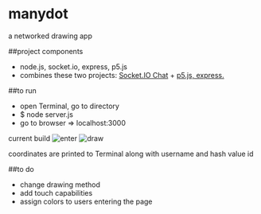# manydot
a networked drawing app

##project components
* node.js, socket.io, express, p5.js
* combines these two projects: [Socket.IO Chat](https://github.com/socketio/socket.io/tree/master/examples/chat) + [p5.js, express.](https://github.com/processing/p5.js/wiki/p5.js,-node.js,-socket.io)

##to run
* open Terminal, go to directory
* $ node server.js
* go to browser => localhost:3000

current build
![enter](https://fabigan.files.wordpress.com/2016/09/nicknamestella.png?w=768)
![draw](https://fabigan.files.wordpress.com/2016/09/goodbyestella.png?w=768)

coordinates are printed to Terminal along with username and hash value id

##to do
* change drawing method
* add touch capabilities
* assign colors to users entering the page




